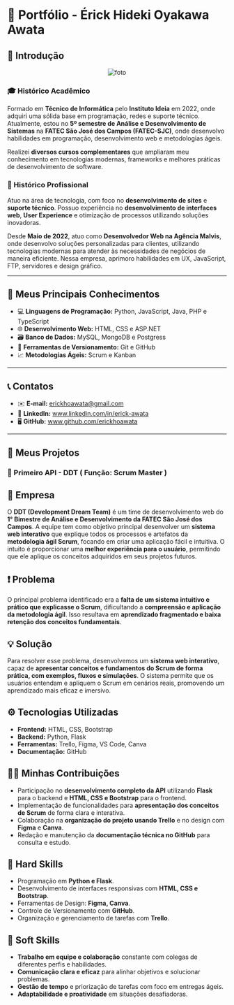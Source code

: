 # 💼 Portfólio - Érick Hideki Oyakawa Awata

## 📸 Introdução
<p align="center">
  <img src="https://github.com/user-attachments/assets/836ffbde-3282-431e-bb12-4f88ce887dc9" alt="foto">
</p>

### 🎓 Histórico Acadêmico
Formado em **Técnico de Informática** pelo **Instituto Ideia** em 2022, onde adquiri uma sólida base em programação, redes e suporte técnico.  
Atualmente, estou no **5º semestre de Análise e Desenvolvimento de Sistemas** na **FATEC São José dos Campos (FATEC-SJC)**, onde desenvolvo habilidades em programação, desenvolvimento web e metodologias ágeis.  

Realizei **diversos cursos complementares** que ampliaram meu conhecimento em tecnologias modernas, frameworks e melhores práticas de desenvolvimento de software.

### 💼 Histórico Profissional
Atuo na área de tecnologia, com foco no **desenvolvimento de sites** e **suporte técnico**. Possuo experiência no **desenvolvimento de interfaces web**, **User Experience** e otimização de processos utilizando soluções inovadoras.

Desde **Maio de 2022**, atuo como **Desenvolvedor Web na Agência Malvis**, onde desenvolvo soluções personalizadas para clientes, utilizando tecnologias modernas para atender às necessidades de negócios de maneira eficiente. Nessa empresa, aprimoro habilidades em UX, JavaScript, FTP, servidores e design gráfico.

---

## 🚀 Meus Principais Conhecimentos

- 💻 **Linguagens de Programação:** Python, JavaScript, Java, PHP e TypeScript
- 🌐 **Desenvolvimento Web:** HTML, CSS e ASP.NET
- 🗃️ **Banco de Dados:** MySQL, MongoDB e Postgress
- 🔧 **Ferramentas de Versionamento:** Git e GitHub  
- 📈 **Metodologias Ágeis:** Scrum e Kanban  

---

## 📞 Contatos

- ✉️ **E-mail:** erickhoawata@gmail.com  
- 🔗 **LinkedIn:** www.linkedin.com/in/erick-awata
- 🖥️ **GitHub:** www.github.com/erickhoawata

---

## 📝 Meus Projetos

### 📌 Primeiro API - DDT ( Função: Scrum Master )

## 💼 Empresa  
O **DDT (Development Dream Team)** é um time de desenvolvimento web do **1° Bimestre de Análise e Desenvolvimento da FATEC São José dos Campos**. A equipe tem como objetivo principal desenvolver um **sistema web interativo** que explique todos os processos e artefatos da **metodologia ágil Scrum**, focando em criar uma aplicação fácil e intuitiva. O intuito é proporcionar uma **melhor experiência para o usuário**, permitindo que ele aplique os conceitos adquiridos em seus projetos futuros.

## ❗ Problema  
O principal problema identificado era a **falta de um sistema intuitivo e prático que explicasse o Scrum**, dificultando a **compreensão e aplicação da metodologia ágil**. Isso resultava em **aprendizado fragmentado e baixa retenção dos conceitos fundamentais**.

## 💡 Solução  
Para resolver esse problema, desenvolvemos um **sistema web interativo**, capaz de **apresentar conceitos e fundamentos do Scrum de forma prática, com exemplos, fluxos e simulações**. O sistema permite que os usuários entendam e apliquem o Scrum em cenários reais, promovendo um aprendizado mais eficaz e imersivo.

## ⚙️ Tecnologias Utilizadas  
- **Frontend:** HTML, CSS, Bootstrap  
- **Backend:** Python, Flask  
- **Ferramentas:** Trello, Figma, VS Code, Canva
- **Documentação:** GitHub  

## 👨‍💻 Minhas Contribuições  
- Participação no **desenvolvimento completo da API** utilizando **Flask** para o backend e **HTML, CSS e Bootstrap** para o frontend.  
- Implementação de funcionalidades para **apresentação dos conceitos de Scrum** de forma clara e interativa.  
- Colaboração na **organização do projeto usando Trello** e no design com **Figma** e **Canva**.  
- Redação e manutenção da **documentação técnica no GitHub** para consulta e estudo.

## 🔧 Hard Skills  
- Programação em **Python e Flask**.  
- Desenvolvimento de interfaces responsivas com **HTML, CSS e Bootstrap**.  
- Ferramentas de Design: **Figma, Canva**.  
- Controle de Versionamento com **GitHub**.  
- Organização e gerenciamento de tarefas com **Trello**.

## 🤝 Soft Skills  
- **Trabalho em equipe e colaboração** constante com colegas de diferentes perfis e habilidades.  
- **Comunicação clara e eficaz** para alinhar objetivos e solucionar problemas.  
- **Gestão de tempo** e priorização de tarefas com foco em entregas ágeis.  
- **Adaptabilidade e proatividade** em situações desafiadoras.
